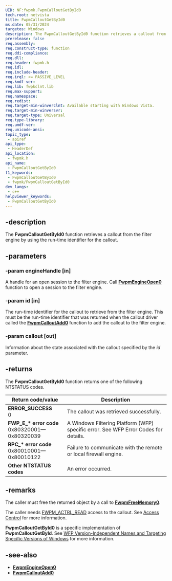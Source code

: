 ```yaml
---
UID: NF:fwpmk.FwpmCalloutGetById0
tech.root: netvista
title: FwpmCalloutGetById0
ms.date: 05/31/2024
targetos: Windows
description: The FwpmCalloutGetById0 function retrieves a callout from the filter engine by using the run-time identifier for the callout.
prerelease: false
req.assembly: 
req.construct-type: function
req.ddi-compliance: 
req.dll: 
req.header: fwpmk.h
req.idl: 
req.include-header: 
req.irql: <= PASSIVE_LEVEL
req.kmdf-ver: 
req.lib: fwpkclnt.lib
req.max-support: 
req.namespace: 
req.redist: 
req.target-min-winverclnt: Available starting with Windows Vista.
req.target-min-winversvr: 
req.target-type: Universal
req.type-library: 
req.umdf-ver: 
req.unicode-ansi: 
topic_type:
 - apiref
api_type:
 - HeaderDef
api_location:
 - fwpmk.h
api_name:
 - FwpmCalloutGetById0
f1_keywords:
 - FwpmCalloutGetById0
 - fwpmk/FwpmCalloutGetById0
dev_langs:
 - c++
helpviewer_keywords:
 - FwpmCalloutGetById0
---
```


## -description

The **FwpmCalloutGetById0** function retrieves a callout from the filter engine by using the run-time identifier for the callout.

## -parameters

### -param engineHandle [in]

A handle for an open session to the filter engine. Call **[FwpmEngineOpen0](nf-fwpmk-fwpmengineopen0.md)** function to open a session to the filter engine.

### -param id [in]

The run-time identifier for the callout to retrieve from the filter engine. This must be the run-time identifier that was returned when the callout driver called the **[FwpmCalloutAdd0](nf-fwpmk-fwpmcalloutadd0.md)** function to add the callout to the filter engine.

### -param callout [out]

Information about the state associated with the callout specified by the *id* parameter.

## -returns

The **FwpmCalloutGetById0** function returns one of the following NTSTATUS codes.

| Return code/value | Description |
|---|---|
| **ERROR_SUCCESS**<br>0 | The callout was retrieved successfully. |
| **FWP_E_\* error code**<br>0x80320001—0x80320039 | A Windows Filtering Platform (WFP) specific error. See WFP Error Codes for details. |
| **RPC_\* error code**<br>0x80010001—0x80010122 | Failure to communicate with the remote or local firewall engine. |
| **Other NTSTATUS codes** | An error occurred. |

## -remarks

The caller must free the returned object by a call to **[FwpmFreeMemory0](nf-fwpmk-fwpmfreememory0.md)**.

The caller needs [FWPM_ACTRL_READ](/windows/desktop/FWP/access-right-identifiers) access to the callout. See [Access Control](/windows/desktop/FWP/access-control) for more information.

**FwpmCalloutGetById0** is a specific implementation of **FwpmCalloutGetById**. See [WFP Version-Independent Names and Targeting Specific Versions of Windows](/windows/desktop/FWP/wfp-version-independent-names-and-targeting-specific-versions-of-windows) for more information.

## -see-also

- **[FwpmEngineOpen0](nf-fwpmk-fwpmengineopen0.md)**
- **[FwpmCalloutAdd0](nf-fwpmk-fwpmcalloutadd0.md)**
